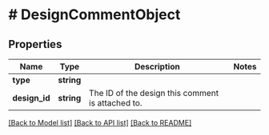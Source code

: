 # # DesignCommentObject

## Properties

Name | Type | Description | Notes
------------ | ------------- | ------------- | -------------
**type** | **string** |  |
**design_id** | **string** | The ID of the design this comment is attached to. |

[[Back to Model list]](../../README.md#models) [[Back to API list]](../../README.md#endpoints) [[Back to README]](../../README.md)
